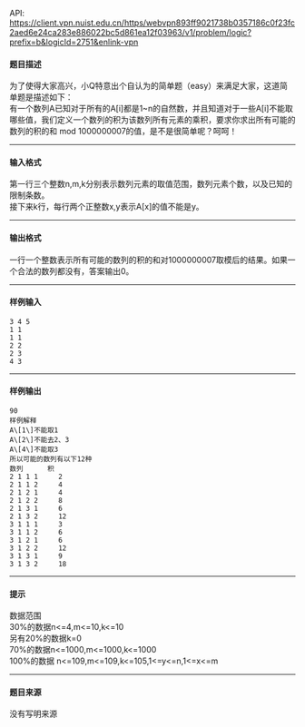 API: https://client.vpn.nuist.edu.cn/https/webvpn893ff9021738b0357186c0f23fc2aed6e24ca283e886022bc5d861ea12f03963/v1/problem/logic?prefix=b&logicId=2751&enlink-vpn

#### 题目描述

  
为了使得大家高兴，小Q特意出个自认为的简单题（easy）来满足大家，这道简单题是描述如下：  
有一个数列A已知对于所有的A\[i\]都是1~n的自然数，并且知道对于一些A\[i\]不能取哪些值，我们定义一个数列的积为该数列所有元素的乘积，要求你求出所有可能的数列的积的和 mod 1000000007的值，是不是很简单呢？呵呵！  

---

#### 输入格式

  
第一行三个整数n,m,k分别表示数列元素的取值范围，数列元素个数，以及已知的限制条数。  
接下来k行，每行两个正整数x,y表示A\[x\]的值不能是y。  

---

#### 输出格式

一行一个整数表示所有可能的数列的积的和对1000000007取模后的结果。如果一个合法的数列都没有，答案输出0。  

---

#### 样例输入
```
3 4 5
1 1
1 1
2 2
2 3
4 3

```

---

#### 样例输出
```
90
样例解释
A\[1\]不能取1
A\[2\]不能去2、3
A\[4\]不能取3
所以可能的数列有以下12种
数列      积
2 1 1 1     2
2 1 1 2     4
2 1 2 1     4
2 1 2 2     8
2 1 3 1     6
2 1 3 2     12
3 1 1 1     3
3 1 1 2     6
3 1 2 1     6
3 1 2 2     12
3 1 3 1     9
3 1 3 2     18

```

---

#### 提示

数据范围  
30%的数据n<=4,m<=10,k<=10  
另有20%的数据k=0  
70%的数据n<=1000,m<=1000,k<=1000  
100%的数据 n<=109,m<=109,k<=105,1<=y<=n,1<=x<=m  

---

#### 题目来源

没有写明来源